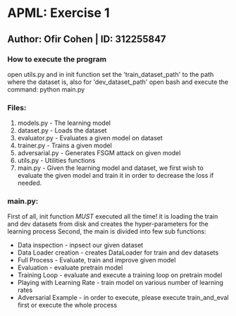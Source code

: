 # APML: Exercise 1
## Author: Ofir Cohen | ID: 312255847

### How to execute the program
open utils.py and in init function set the 'train_dataset_path' to the path where the dataset is, also for 'dev_dataset_path'
open bash and execute the command: python main.py

### Files:
1. models.py - The learning model
2. dataset.py - Loads the dataset
3. evaluator.py - Evaluates a given model on dataset
4. trainer.py - Trains a given model
5. adversarial.py - Generates FSGM attack on given model
6. utils.py - Utilities functions
7. main.py - Given the learning model and dataset, we first wish to evaluate the given model and train it in order to decrease the loss if needed.

### main.py:
First of all, init function *MUST* executed all the time!
it is loading the train and dev datasets from disk and creates the hyper-parameters for the learning process
Second, the main is divided into few sub functions:
* Data inspection - inpsect our given dataset
* Data Loader creation - creates DataLoader for train and dev datasets
* Full Process - Evaluate, train and improve given model
* Evaluation - evaluate pretrain model
* Training Loop - evaluate and execute a training loop on pretrain model
* Playing with Learning Rate - train model on various number of learning rates
* Adversarial Example - in order to execute, please execute train_and_eval first or execute the whole process